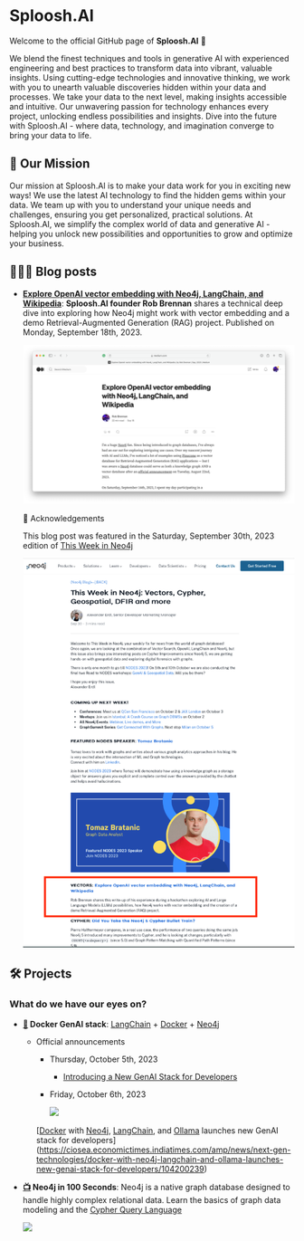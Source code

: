 # Sploosh.AI

Welcome to the official GitHub page of **Sploosh.AI** 🥳

We blend the finest techniques and tools in generative AI with experienced engineering and best practices to transform data into vibrant, valuable insights. Using cutting-edge technologies and innovative thinking, we work with you to unearth valuable discoveries hidden within your data and processes. We take your data to the next level, making insights accessible and intuitive. Our unwavering passion for technology enhances every project, unlocking endless possibilities and insights. Dive into the future with Sploosh.AI - where data, technology, and imagination converge to bring your data to life.

## 🚀 Our Mission

Our mission at Sploosh.AI is to make your data work for you in exciting new ways! We use the latest AI technology to find the hidden gems within your data. We team up with you to understand your unique needs and challenges, ensuring you get personalized, practical solutions. At Sploosh.AI, we simplify the complex world of data and generative AI - helping you unlock new possibilities and opportunities to grow and optimize your business.

## 🧑🏼‍💻 Blog posts

- **[Explore OpenAI vector embedding with Neo4j, LangChain, and Wikipedia](https://medium.com/@therobbrennan/explore-openai-vector-embedding-with-neo4j-6ea2a40693d9)**: **Sploosh.AI founder Rob Brennan** shares a technical deep dive into exploring how Neo4j might work with vector embedding and a demo Retrieval-Augmented Generation (RAG) project. Published on Monday, September 18th, 2023.

  [![](https://github.com/SplooshAI/.github/blob/main/profile/assets/20230918-explore-openai-vector-embedding-with-neo4j-langchain-wikipedia-on-medium.png?raw=true)](https://medium.com/@therobbrennan/explore-openai-vector-embedding-with-neo4j-6ea2a40693d9)

  🙏 Acknowledgements

  This blog post was featured in the Saturday, September 30th, 2023 edition of [This Week in Neo4j](https://neo4j.com/blog/this-week-in-neo4j-vectors-cypher-geospatial-dfir-and-more/)

  [![](https://github.com/SplooshAI/.github/blob/main/profile/assets/20230930-featured-in-this-week-in-neo4j.png?raw=true)](https://neo4j.com/blog/this-week-in-neo4j-vectors-cypher-geospatial-dfir-and-more/)

## 🛠 Projects

### What do we have our eyes on?

- **[🔗](https://github.com/docker/genai-stack) Docker GenAI stack**: [LangChain](https://www.langchain.com) + [Docker](https://www.docker.com) + [Neo4j](https://neo4j.com)

  - Official announcements

    - Thursday, October 5th, 2023

      - [Introducing a New GenAI Stack for Developers](https://neo4j.com/blog/introducing-genai-stack-developers/)

    - Friday, October 6th, 2023

      [![](https://etimg.etb2bimg.com/photo/104200266.cms)](https://ciosea.economictimes.indiatimes.com/amp/news/next-gen-technologies/docker-with-neo4j-langchain-and-ollama-launches-new-genai-stack-for-developers/104200239)

    [[Docker](https://www.docker.com) with [Neo4j](https://neo4j.com), [LangChain](https://www.langchain.com), and [Ollama](https://ollama.ai) launches new GenAI stack for developers](https://ciosea.economictimes.indiatimes.com/amp/news/next-gen-technologies/docker-with-neo4j-langchain-and-ollama-launches-new-genai-stack-for-developers/104200239)

- **[📺](https://www.youtube.com/watch?v=T6L9EoBy8Zk) Neo4j in 100 Seconds**: Neo4j is a native graph database designed to handle highly complex relational data. Learn the basics of graph data modeling and the [Cypher Query Language](https://neo4j.com/product/cypher-graph-query-language/)

  ![](https://dist.neo4j.com/wp-content/uploads/20220315164402/cypher-hero-image.svg)
